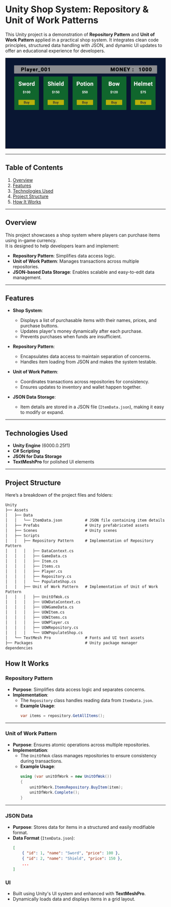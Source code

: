 # **Unity Shop System: Repository & Unit of Work Patterns**

This Unity project is a demonstration of **Repository Pattern** and **Unit of Work Pattern** applied in a practical shop system. It integrates clean code principles, structured data handling with JSON, and dynamic UI updates to offer an educational experience for developers.

![Project Screenshot](image.png)

---

## **Table of Contents**

1. [Overview](#overview)  
2. [Features](#features)  
3. [Technologies Used](#technologies-used)  
4. [Project Structure](#project-structure)  
5. [How It Works](#how-it-works)    

---

## **Overview**

This project showcases a shop system where players can purchase items using in-game currency.  
It is designed to help developers learn and implement:  
- **Repository Pattern**: Simplifies data access logic.  
- **Unit of Work Pattern**: Manages transactions across multiple repositories.  
- **JSON-based Data Storage**: Enables scalable and easy-to-edit data management.  

---

## **Features**

- **Shop System**:
  - Displays a list of purchasable items with their names, prices, and purchase buttons.
  - Updates player's money dynamically after each purchase.
  - Prevents purchases when funds are insufficient.

- **Repository Pattern**:
  - Encapsulates data access to maintain separation of concerns.
  - Handles item loading from JSON and makes the system testable.

- **Unit of Work Pattern**:
  - Coordinates transactions across repositories for consistency.
  - Ensures updates to inventory and wallet happen together.

- **JSON Data Storage**:
  - Item details are stored in a JSON file (`ItemData.json`), making it easy to modify or expand.

---

## **Technologies Used**

- **Unity Engine** (6000.0.25f1)  
- **C# Scripting**  
- **JSON for Data Storage**  
- **TextMeshPro** for polished UI elements  

---

## **Project Structure**

Here’s a breakdown of the project files and folders:

```plaintext
Unity
├── Assets
│   ├── Data
│   │   └── ItemData.json          # JSON file containing item details
│   ├── Prefabs                    # Unity prefabricated assets
│   ├── Scenes                     # Unity scenes
│   ├── Scripts
│   │   ├── Repository Pattern     # Implementation of Repository Pattern
│   │   │   ├── DataContext.cs
│   │   │   ├── GameData.cs
│   │   │   ├── Item.cs
│   │   │   ├── Items.cs
│   │   │   ├── Player.cs
│   │   │   ├── Repository.cs
│   │   │   └── PopulateShop.cs
│   │   ├── Unit of Work Pattern   # Implementation of Unit of Work Pattern
│   │   │   ├── UnitOfWok.cs
│   │   │   ├── UOWDataContext.cs
│   │   │   ├── UOWGameData.cs
│   │   │   ├── UOWItem.cs
│   │   │   ├── UOWItems.cs
│   │   │   ├── UOWPlayer.cs
│   │   │   ├── UOWRepository.cs
│   │   │   └── UOWPopulateShop.cs
│   └── TextMesh Pro               # Fonts and UI text assets
├── Packages                       # Unity package manager dependencies
```
## **How It Works**

### **Repository Pattern**

- **Purpose**: Simplifies data access logic and separates concerns.  
- **Implementation**:  
  - The `Repository` class handles reading data from `ItemData.json`.  
  - **Example Usage**:  
    ```csharp
    var items = repository.GetAllItems();
    ```

---

### **Unit of Work Pattern**

- **Purpose**: Ensures atomic operations across multiple repositories.  
- **Implementation**:  
  - The `UnitOfWok` class manages repositories to ensure consistency during transactions.  
  - **Example Usage**:  
    ```csharp
    using (var unitOfWork = new UnitOfWok())
    {
        unitOfWork.ItemsRepository.BuyItem(item);
        unitOfWork.Complete();
    }
    ```

---

### **JSON Data**

- **Purpose**: Stores data for items in a structured and easily modifiable format.  
- **Data Format** (`ItemData.json`):  
  ```json
  [
      { "id": 1, "name": "Sword", "price": 100 },
      { "id": 2, "name": "Shield", "price": 150 },
      ...
  ]
  ```

### **UI**

- Built using Unity's UI system and enhanced with **TextMeshPro**.  
- Dynamically loads data and displays items in a grid layout.
